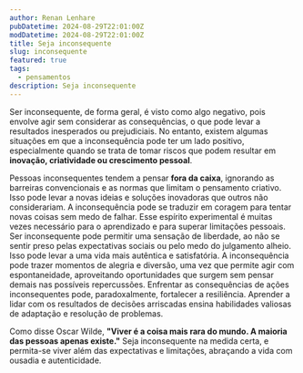 ```yaml
---
author: Renan Lenhare
pubDatetime: 2024-08-29T22:01:00Z
modDatetime: 2024-08-29T22:01:00Z
title: Seja inconsequente
slug: inconsequente
featured: true
tags:
  - pensamentos
description: Seja inconsequente
---
```


Ser inconsequente, de forma geral, é visto como algo negativo, pois envolve agir sem considerar as consequências, o que pode levar a resultados inesperados ou prejudiciais. No entanto, existem algumas situações em que a inconsequência pode ter um lado positivo, especialmente quando se trata de tomar riscos que podem resultar em **inovação, criatividade ou crescimento pessoal**.

Pessoas inconsequentes tendem a pensar **fora da caixa**, ignorando as barreiras convencionais e as normas que limitam o pensamento criativo. Isso pode levar a novas ideias e soluções inovadoras que outros não considerariam. A inconsequência pode se traduzir em coragem para tentar novas coisas sem medo de falhar. Esse espírito experimental é muitas vezes necessário para o aprendizado e para superar limitações pessoais. Ser inconsequente pode permitir uma sensação de liberdade, ao não se sentir preso pelas expectativas sociais ou pelo medo do julgamento alheio. Isso pode levar a uma vida mais autêntica e satisfatória. A inconsequência pode trazer momentos de alegria e diversão, uma vez que permite agir com espontaneidade, aproveitando oportunidades que surgem sem pensar demais nas possíveis repercussões. Enfrentar as consequências de ações inconsequentes pode, paradoxalmente, fortalecer a resiliência. Aprender a lidar com os resultados de decisões arriscadas ensina habilidades valiosas de adaptação e resolução de problemas.

Como disse Oscar Wilde, **"Viver é a coisa mais rara do mundo. A maioria das pessoas apenas existe."** Seja inconsequente na medida certa, e permita-se viver além das expectativas e limitações, abraçando a vida com ousadia e autenticidade.
